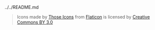 <include>../../README.md</include>

> Icons made by [Those Icons](https://www.flaticon.com/authors/those-icons) from [Flaticon](https://www.flaticon.com/) is licensed by [Creative Commons BY 3.0](http://creativecommons.org/licenses/by/3.0/)
